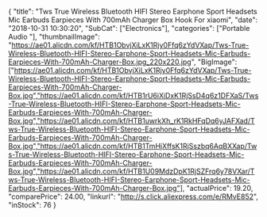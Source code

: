 {
	"title": "Tws True Wireless Bluetooth HIFI  Stereo Earphone Sport Headsets Mic Earbuds Earpieces With 700mAh Charger Box Hook For xiaomi",
	"date": "2018-10-31 10:30:20",
	"SubCat": ["Electronics"],
	"categories": ["Portable Audio "],
	"thumbnailImage": "https://ae01.alicdn.com/kf/HTB1ObvjXiLxK1Rjy0Ffq6zYdVXap/Tws-True-Wireless-Bluetooth-HIFI-Stereo-Earphone-Sport-Headsets-Mic-Earbuds-Earpieces-With-700mAh-Charger-Box.jpg_220x220.jpg",
	"BigImage": ["https://ae01.alicdn.com/kf/HTB1ObvjXiLxK1Rjy0Ffq6zYdVXap/Tws-True-Wireless-Bluetooth-HIFI-Stereo-Earphone-Sport-Headsets-Mic-Earbuds-Earpieces-With-700mAh-Charger-Box.jpg","https://ae01.alicdn.com/kf/HTB1rU6iXiDxK1RjSsD4q6z1DFXaS/Tws-True-Wireless-Bluetooth-HIFI-Stereo-Earphone-Sport-Headsets-Mic-Earbuds-Earpieces-With-700mAh-Charger-Box.jpg","https://ae01.alicdn.com/kf/HTB1uwrkXh_rK1RkHFqDq6yJAFXad/Tws-True-Wireless-Bluetooth-HIFI-Stereo-Earphone-Sport-Headsets-Mic-Earbuds-Earpieces-With-700mAh-Charger-Box.jpg","https://ae01.alicdn.com/kf/HTB1TmHjXffsK1RjSszbq6AqBXXap/Tws-True-Wireless-Bluetooth-HIFI-Stereo-Earphone-Sport-Headsets-Mic-Earbuds-Earpieces-With-700mAh-Charger-Box.jpg","https://ae01.alicdn.com/kf/HTB1U09MdzDpK1RjSZFrq6y78VXar/Tws-True-Wireless-Bluetooth-HIFI-Stereo-Earphone-Sport-Headsets-Mic-Earbuds-Earpieces-With-700mAh-Charger-Box.jpg"],
	"actualPrice": 19.20,
	"comparePrice": 24.00,
	"linkurl": "http://s.click.aliexpress.com/e/RMvE852",
	"inStock": 76
}
